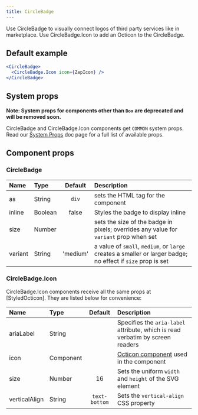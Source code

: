 ```yaml
---
title: CircleBadge
---
```


Use CircleBadge to visually connect logos of third party services like in marketplace. Use CircleBadge.Icon to add an Octicon to the CircleBadge.

## Default example

```jsx live
<CircleBadge>
  <CircleBadge.Icon icon={ZapIcon} />
</CircleBadge>
```

## System props

**Note: System props for components other than `Box` are deprecated and will be removed soon.**

CircleBadge and CircleBadge.Icon components get `COMMON` system props. Read our [System Props](/system-props) doc page for a full list of available props.

## Component props

### CircleBadge

| Name    | Type    | Default  | Description                                                                                                 |
| :------ | :------ | :------: | :---------------------------------------------------------------------------------------------------------- |
| as      | String  |  `div`   | sets the HTML tag for the component                                                                         |
| inline  | Boolean |  false   | Styles the badge to display inline                                                                          |
| size    | Number  |          | sets the size of the badge in pixels; overrides any value for `variant` prop when set                       |
| variant | String  | 'medium' | a value of `small`, `medium`, or `large` creates a smaller or larger badge; no effect if `size` prop is set |

### CircleBadge.Icon

CircleBadge.Icon components receive all the same props at [StyledOcticon]. They are listed below for convenience:

| Name          | Type      |    Default    | Description                                                                                                  |
| :------------ | :-------- | :-----------: | :----------------------------------------------------------------------------------------------------------- |
| ariaLabel     | String    |               | Specifies the `aria-label` attribute, which is read verbatim by screen readers                               |
| icon          | Component |               | [Octicon component](https://github.com/primer/octicons/tree/master/lib/octicons_react) used in the component |
| size          | Number    |      16       | Sets the uniform `width` and `height` of the SVG element                                                     |
| verticalAlign | String    | `text-bottom` | Sets the `vertical-align` CSS property                                                                       |
